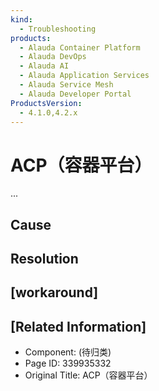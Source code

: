 ```yaml
---
kind:
  - Troubleshooting
products:
  - Alauda Container Platform
  - Alauda DevOps
  - Alauda AI
  - Alauda Application Services
  - Alauda Service Mesh
  - Alauda Developer Portal
ProductsVersion:
  - 4.1.0,4.2.x
---
```

<!-- A type of document that involves encountering a fault, diagnosing it, performing root cause analysis, and providing solutions. -->

# ACP（容器平台）

...

## Cause

## Resolution

## [workaround]

## [Related Information]
- Component: (待归类)
- Page ID: 339935332
- Original Title: ACP（容器平台）
